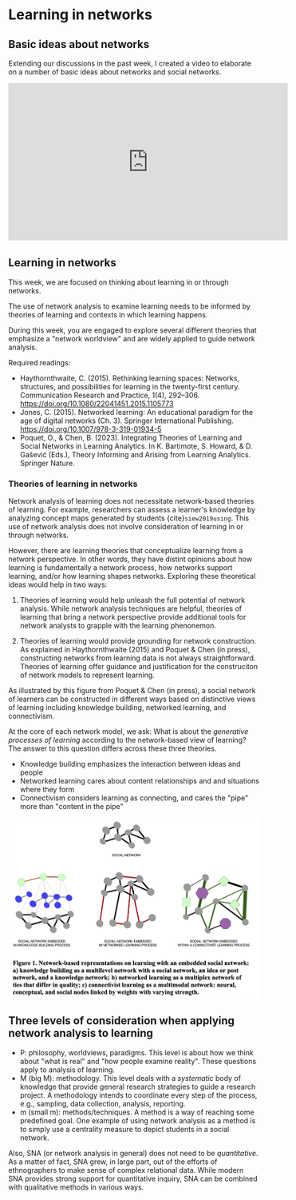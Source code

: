 # Learning in networks

## Basic ideas about networks

Extending our discussions in the past week, I created a video to elaborate on a number of basic ideas about networks and social networks. 

<iframe width="560" height="315" src="https://www.youtube.com/embed/MoVtUVzLS-k?si=0BlYpaHdBybJUK3T" title="YouTube video player" frameborder="0" allow="accelerometer; autoplay; clipboard-write; encrypted-media; gyroscope; picture-in-picture; web-share" allowfullscreen></iframe>

## Learning in networks

This week, we are focused on thinking about learning in or through networks. 

The use of network analysis to examine learning needs to be informed by theories of learning and contexts in which learning happens.

During this week, you are engaged to explore several different theories that emphasize a "network worldview" and are widely applied to guide network analysis. 

Required readings:

- Haythornthwaite, C. (2015). Rethinking learning spaces: Networks, structures, and possibilities for learning in the twenty-first century. Communication Research and Practice, 1(4), 292–306. https://doi.org/10.1080/22041451.2015.1105773
- Jones, C. (2015). Networked learning: An educational paradigm for the age of digital networks (Ch. 3). Springer International Publishing. https://doi.org/10.1007/978-3-319-01934-5
- Poquet, O., & Chen, B. (2023). Integrating Theories of Learning and Social Networks in Learning Analytics. In K. Bartimote, S. Howard, & D. Gašević (Eds.), Theory Informing and Arising from Learning Analytics. Springer Nature.

### Theories of learning in networks

Network analysis of learning does not necessitate network-based theories of learning. For example, researchers can assess a learner's knowledge by analyzing concept maps generated by students {cite}`siew2019using`. This use of network analysis does not involve consideration of learning in or through networks.

However, there are learning theories that conceptualize learning from a network perspective. In other words, they have distint opinions about how learning is fundamentally a network process, how networks support learning, and/or  how learning shapes networks. Exploring these theoretical ideas would help in two ways:

1. Theories of learning would help unleash the full potential of network analysis. While network analysis techniques are helpful, theories of learning that bring a network perspective provide additional tools for network analysts to grapple with the learning phenonemon. 

2. Theories of learning would provide grounding for network construction. As explained in Haythornthwaite (2015) and Poquet & Chen (in press), constructing networks from learning data is not always straightforward. Theories of learning offer guidance and justification for the construciton of network models to represent learning. 

As illustrated by this figure from Poquet & Chen (in press), a social network of learners can be constructed in different ways based on distinctive views of learning including knowledge building, networked learning, and connectivism. 

At the core of each network model, we ask: What is about the *generative processes of learning* according to the network-based view of learning? The answer to this question differs across these three theories. 

- Knowledge building emphasizes the interaction between ideas and people
- Networked learning cares about content relationships and and situations where they form
- Connectivism considers learning as connecting, and cares the "pipe" more than "content in the pipe"

![](img/wk3-models.png)

## Three levels of consideration when applying network analysis to learning

- P: philosophy, worldviews, paradigms. This level is about how we think about "what is real" and "how people examine reality". These questions apply to analysis of learning.
- M (big M): methodology. This level deals with a *systematic* body of knowledge that provide general research strategies to guide a research project. A methodology intends to coordinate every step of the process, e.g., sampling, data collection, analysis, reporting. 
- m (small m): methods/techniques. A method is a way of reaching some predefined goal. One example of using network analysis as a method is to simply use a centrality measure to depict students in a social network. 


Also, SNA (or network analysis in general) does not need to be *quantitative*. As a matter of fact, SNA grew, in large part, out of the efforts of ethnographers to make sense of complex relational data. While modern SNA provides strong support for quantitative inquiry, SNA can be combined with qualitative methods in various ways. 

